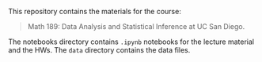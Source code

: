 This repository contains the materials for the course:
> Math 189: Data Analysis and Statistical Inference at UC San Diego.

The notebooks directory contains `.ipynb` notebooks for the lecture material and the HWs. The `data` directory contains the data files.
